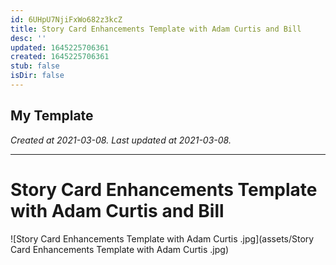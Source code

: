 ```yaml
---
id: 6UHpU7NjiFxWo682z3kcZ
title: Story Card Enhancements Template with Adam Curtis and Bill
desc: ''
updated: 1645225706361
created: 1645225706361
stub: false
isDir: false
---
```

My Template
---

_Created at 2021-03-08._
_Last updated at 2021-03-08._




---

# Story Card Enhancements Template with Adam Curtis and Bill


![Story Card Enhancements Template with Adam Curtis .jpg](assets/Story Card Enhancements Template with Adam Curtis .jpg)

